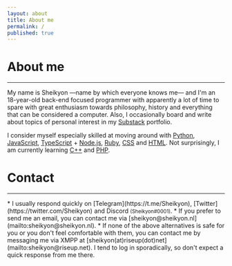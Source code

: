 ```yaml
---
layout: about
title: About me
permalink: /
published: true
---
```


# About me 
  <hr />

My name is Sheikyon ―name by which everyone knows me― and I'm an 18-year-old back-end focused programmer with apparently a lot of time to spare with great enthusiasm towards philosophy, history and everything that can be considered a computer. Also, I occasionally board and write about topics of personal interest in my [Substack](https://sheikyon.substack.com/) portfolio.

I consider myself especially skilled at moving around with [Python](https://www.python.org/), [JavaScript](https://developer.mozilla.org/en-US/docs/Web/JavaScript), [TypeScript](https://www.typescriptlang.org/) + [Node.js](https://nodejs.org/en/), [Ruby](https://www.ruby-lang.org/en/), [CSS](https://developer.mozilla.org/en/docs/Web/CSS/:lang) and [HTML](https://developer.mozilla.org/es/docs/Web/HTML). Not surprisingly, I am currently learning [C++](https://en.wikipedia.org/wiki/C%2B%2B) and [PHP](https://www.php.net/).

# Contact
  <hr />
  * I usually respond quickly on [Telegram](https://t.me/Sheikyon), [Twitter](https://twitter.com/Sheikyon) and Discord <small>(Sheikyon#0001)</small>.
  * If you prefer to send me an email, you can contact me via [sheikyon@sheikyon.nl](mailto:sheikyon@sheikyon.nl).
  * If none of the above alternatives is safe for you or you don't feel comfortable with them, you can contact me by messaging me via XMPP at [sheikyon(at)riseup(dot)net](mailto:sheikyon@riseup.net). I tend to log in sporadically, so don't expect a quick response from me there.







